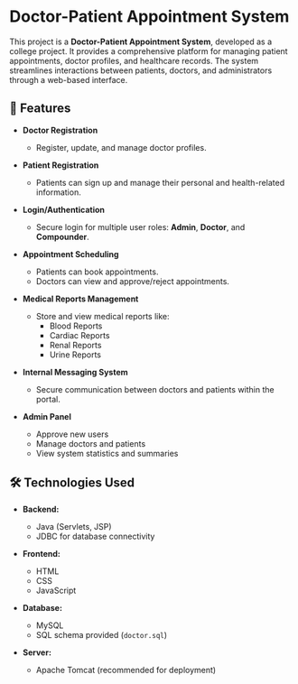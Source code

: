 # Doctor-Patient Appointment System

This project is a **Doctor-Patient Appointment System**, developed as a college project. It provides a comprehensive platform for managing patient appointments, doctor profiles, and healthcare records. The system streamlines interactions between patients, doctors, and administrators through a web-based interface.

## 🚀 Features

- **Doctor Registration**
  - Register, update, and manage doctor profiles.
  
- **Patient Registration**
  - Patients can sign up and manage their personal and health-related information.
  
- **Login/Authentication**
  - Secure login for multiple user roles: **Admin**, **Doctor**, and **Compounder**.
  
- **Appointment Scheduling**
  - Patients can book appointments.
  - Doctors can view and approve/reject appointments.
  
- **Medical Reports Management**
  - Store and view medical reports like:
    - Blood Reports
    - Cardiac Reports
    - Renal Reports
    - Urine Reports
  
- **Internal Messaging System**
  - Secure communication between doctors and patients within the portal.
  
- **Admin Panel**
  - Approve new users
  - Manage doctors and patients
  - View system statistics and summaries

## 🛠️ Technologies Used

- **Backend:**
  - Java (Servlets, JSP)
  - JDBC for database connectivity

- **Frontend:**
  - HTML
  - CSS
  - JavaScript

- **Database:**
  - MySQL  
  - SQL schema provided (`doctor.sql`)

- **Server:**
  - Apache Tomcat (recommended for deployment)



